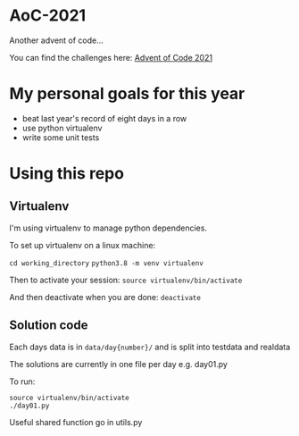 # AoC-2021
Another advent of code...

You can find the challenges here: [Advent of Code 2021](https://adventofcode.com/2021)

# My personal goals for this year

* beat last year's record of eight days in a row
* use python virtualenv
* write some unit tests

# Using this repo

## Virtualenv
I'm using virtualenv to manage python dependencies.

To set up virtualenv on a linux machine:

`cd working_directory`
`python3.8 -m venv virtualenv`

Then to activate your session:
`source virtualenv/bin/activate`

And then deactivate when you are done:
`deactivate`

## Solution code

Each days data is in `data/day{number}/` and is split into testdata and realdata

The solutions are currently in one file per day e.g. day01.py

To run:
```
source virtualenv/bin/activate
./day01.py
```

Useful shared function go in utils.py
